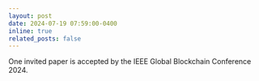 ```yaml
---
layout: post
date: 2024-07-19 07:59:00-0400
inline: true
related_posts: false
---
```


One invited paper is accepted by the IEEE Global Blockchain Conference 2024.
